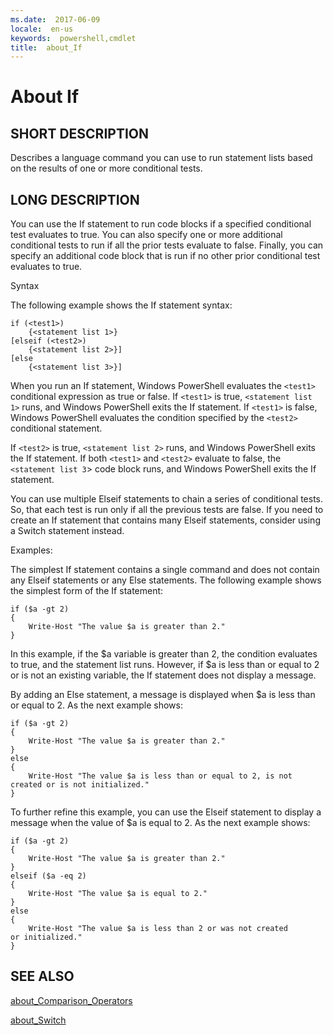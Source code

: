 ```yaml
---
ms.date:  2017-06-09
locale:  en-us
keywords:  powershell,cmdlet
title:  about_If
---
```


# About If

## SHORT DESCRIPTION
Describes a language command you can use to run statement lists based on the results of one or more conditional tests.


## LONG DESCRIPTION
You can use the If statement to run code blocks if a specified conditional test evaluates to true. You can also specify one or more additional conditional tests to run if all the prior tests evaluate to false. Finally, you can specify an additional code block that is run if no other prior conditional test evaluates to true.

Syntax

The following example shows the If statement syntax:


```
if (<test1>)   
    {<statement list 1>}  
[elseif (<test2>)  
    {<statement list 2>}]  
[else  
    {<statement list 3>}]
```


When you run an If statement,
Windows PowerShell evaluates the `<test1>` conditional expression as true or false.
If `<test1>` is true, `<statement list 1>` runs,
and  Windows PowerShell exits the If statement.
If `<test1>` is false,
Windows PowerShell evaluates the condition specified by the `<test2>` conditional statement.

If `<test2>` is true, `<statement list 2>` runs,
and  Windows PowerShell exits the If statement.
If both `<test1>` and `<test2>` evaluate to false,
the `<statement list 3`> code block runs,
and  Windows PowerShell exits the If statement.

You can use multiple Elseif statements to chain a series of conditional tests.
So, that each test is run only if all the previous tests are false.
If you need to create an If statement that contains many Elseif statements,
consider using a Switch statement instead.

Examples:

The simplest If statement contains a single command
and does not contain any Elseif statements or any Else statements.
The following example shows the simplest form of the If statement:

```
if ($a -gt 2)  
{  
    Write-Host "The value $a is greater than 2."  
}
```

In this example, if the $a variable is greater than 2,
the condition evaluates to true, and the statement list runs.
However, if $a is less than or equal to 2 or is not an existing variable,
the If statement does not display a message.

By adding an Else statement,
a message is displayed when $a is less than or equal to 2.
As the next example shows:

```
if ($a -gt 2)  
{  
    Write-Host "The value $a is greater than 2."  
}  
else  
{  
    Write-Host "The value $a is less than or equal to 2, is not   
created or is not initialized."  
}
```

To further refine this example,
you can use the Elseif statement to display a message when the value of $a is equal to 2.
As the next example shows:


```
if ($a -gt 2)  
{  
    Write-Host "The value $a is greater than 2."  
}  
elseif ($a -eq 2)  
{  
    Write-Host "The value $a is equal to 2."  
}  
else  
{  
    Write-Host "The value $a is less than 2 or was not created   
or initialized."  
}
```



## SEE ALSO

[about_Comparison_Operators](about_Comparison_Operators.md)

[about_Switch](about_Switch.md)


